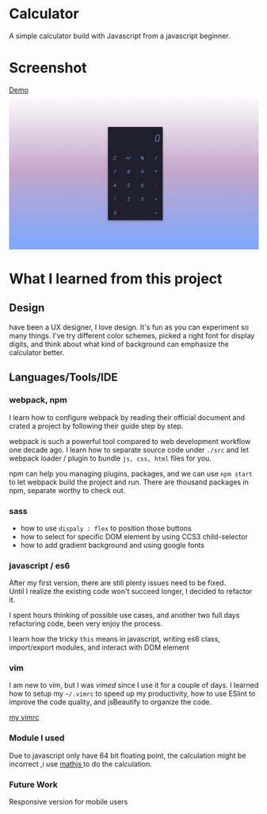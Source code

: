 
# Calculator 
A simple calculator build with Javascript from a javascript beginner.


# Screenshot
[Demo](https://markwit.cc/)
![screenshot](https://github.com/skyying/Calculator/blob/master/img/screenshot.jpg)


# What I learned from this project

## Design
have been a UX designer, I love design. It's fun as you can experiment so many
things. I've try different color schemes, picked a right font for display
digits, and think about what kind of background can emphasize the calculator
better. 


## Languages/Tools/IDE

### webpack, npm
I learn how to configure webpack by reading their official document and crated a
project by following their guide step by step. 

webpack is such a powerful tool compared to web development workflow one decade ago. 
I learn how to separate source code under `./src` and let webpack loader /
plugin to bundle `js, css, html` files for you. 

npm can help you managing plugins, packages, and we can use `npm start` to let
webpack build the project and run. There are thousand packages in npm, separate
worthy to check out.

### sass
- how to use `dispaly : flex` to position those buttons
- how to select for specific DOM element by using CCS3 child-selector
- how to add gradient background and using google fonts

### javascript / es6
After my first version, there are still plenty issues need to be fixed.  
Until I realize the existing code won't succeed longer, I decided to refactor it.

I spent hours thinking of possible use cases, and another two full days 
refactoring code, been very enjoy the process. 

I learn how the tricky `this` means in javascript, writing es6 class,
  import/export modules, and interact with DOM element 

### vim   
  I am new to vim, but I was *vimed* since I use it for a couple of days.
  I learned how to setup my `~/.vimrc` to speed up my productivity, how to use
  ESlint to improve the code quality, and jsBeautify to organize the code. 

  [my vimrc](https://github.com/skyying/dotfiles/blob/master/vim/.vimrc)


### Module I used
  Due to javascript only have 64 bit floating point, the calculation might be
  incorrect ,i use [ mathjs ](http://mathjs.org/) to do the calculation.

### Future Work
  Responsive version for mobile users
